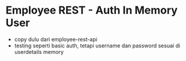 # Employee REST - Auth In Memory User

- copy dulu dari employee-rest-api
- testing seperti basic auth, tetapi username dan password sesuai di userdetails memory